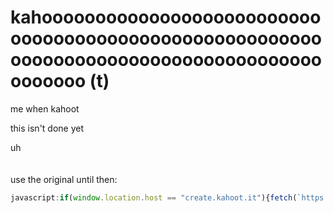 # kahooooooooooooooooooooooooooooooooooooooooooooooooooooooooooooooooooooooooooooooooooooooooooo (t)
me when kahoot

this isn't done yet

uh
<br><br><br>
use the original until then:

```js
javascript:if(window.location.host == "create.kahoot.it"){fetch(`https://create.kahoot.it/rest/kahoots/${prompt("Paste the Kahoot ID")}/card/?includeKahoot=true`).then(res=>res.json()).then(json=>json.kahoot.questions.map((q,number)=>{const{choices}=q;for(let i=0;i<choices.length;i+=1){if(choices[i].correct){switch(i){case 0:return `Q${number+1}: red triangle - ${choices[i].answer }`;break;case 1:return `Q${number+1}: blue diamond - ${choices[i].answer }`;break;case 2:return `Q${number+1}: yellow circle - ${choices[i].answer }`;break;case 3:return `Q${number+1}: green square - ${choices[i].answer }`;break}}}}).join("\n")).then(answers=>open().document.body.innerText=answers);}else{alert("you aren%27t on create.kahoot.it\n\npress enter to redirect and try again");location="https://create.kahoot.it"}
```